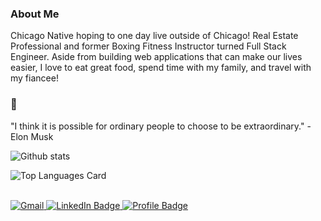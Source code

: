 ### About Me
Chicago Native hoping to one day live outside of Chicago! Real Estate Professional and former Boxing Fitness Instructor turned Full Stack Engineer. Aside from building web applications that can make our lives easier, I love to eat great food, spend time with my family, and travel with my fiancee!

### :thought_balloon:
"I think it is possible for ordinary people to choose to be extraordinary." - Elon Musk

![Github stats](https://github-readme-stats.vercel.app/api?username=vcristian1&theme=midnight-purple&show_icons=true&count_private=true)

![Top Languages Card](https://github-readme-stats.vercel.app/api/top-langs/?username=vcristian1&layout=compact&theme=midnight-purple)

<br>

<a href="mailto: cristian.v0223@gmail.com">
    <img src="https://img.shields.io/badge/Gmail-D14836?style=for-the-badge&logo=gmail&logoColor=white&color=071A2C" alt="Gmail"/>
  </a>


<a href="https://www.linkedin.com/in/cristian-vargas-13686a1a3/">
    <img src="https://img.shields.io/badge/LinkedIn-blue?style=for-the-badge&logo=linkedin&logoColor=white&color=071A2C" alt="LinkedIn Badge"/>
  </a>
  
  <a href="https://vcristian1.github.io/vcristian_portfolio_demo/#projects">
    <img src="https://img.shields.io/badge/Portfolio-430098?style=for-the-badge&logo=github&logoColor=white&color=071A2C" alt="Profile Badge"/>
  </a>
